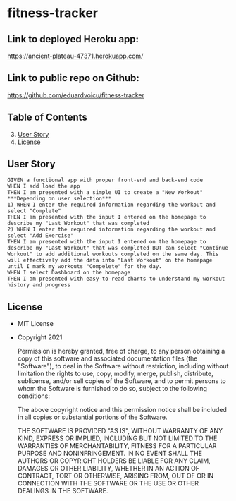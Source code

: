 # fitness-tracker

## Link to deployed Heroku app:

https://ancient-plateau-47371.herokuapp.com/

## Link to public repo on Github:

https://github.com/eduardvoicu/fitness-tracker

## Table of Contents
3. [User Story](#User-Story)
5. [License](#License)


## User Story
```
GIVEN a functional app with proper front-end and back-end code
WHEN I add load the app
THEN I am presented with a simple UI to create a "New Workout"
***Depending on user selection***
1) WHEN I enter the required information regarding the workout and select "Complete"
THEN I am presented with the input I entered on the homepage to describe my "Last Workout" that was completed
2) WHEN I enter the required information regarding the workout and select "Add Exercise"
THEN I am presented with the input I entered on the homepage to describe my "Last Workout" that was completed BUT can select "Continue Workout" to add additional workouts completed on the same day. This will effectively add the data into "Last Workout" on the homepage until I mark my workouts "Compelete" for the day.
WHEN I select Dashboard on the homepage
THEN I am presented with easy-to-read charts to understand my workout history and progress
```

## License
- MIT License
- Copyright 2021

    Permission is hereby granted, free of charge, to any person obtaining a copy of this software and associated documentation files (the "Software"), to deal in the Software without restriction, including without limitation the rights to use, copy, modify, merge, publish, distribute, sublicense, and/or sell copies of the Software, and to permit persons to whom the Software is furnished to do so, subject to the following conditions:
    
    The above copyright notice and this permission notice shall be included in all copies or substantial portions of the Software.
    
    THE SOFTWARE IS PROVIDED "AS IS", WITHOUT WARRANTY OF ANY KIND, EXPRESS OR IMPLIED, INCLUDING BUT NOT LIMITED TO THE WARRANTIES OF MERCHANTABILITY, FITNESS FOR A PARTICULAR PURPOSE AND NONINFRINGEMENT. IN NO EVENT SHALL THE AUTHORS OR COPYRIGHT HOLDERS BE LIABLE FOR ANY CLAIM, DAMAGES OR OTHER LIABILITY, WHETHER IN AN ACTION OF CONTRACT, TORT OR OTHERWISE, ARISING FROM, OUT OF OR IN CONNECTION WITH THE SOFTWARE OR THE USE OR OTHER DEALINGS IN THE SOFTWARE.
